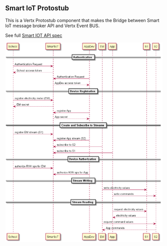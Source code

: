 ## Smart IoT Protostub

This is a Vertx Protostub component that makes the Bridge between Smart IoT message broker API and Vertx Event BUS.

See full [Smart IOT API spec](http://wiki.ptin.corppt.com/display/SMARTIOT/SmartIoT+REST+API#SmartIoTRESTAPI-Subscriptions)

![Smart IoT Integration Main Data Flows](SmartIoT_main_flows.png)
